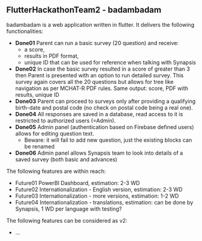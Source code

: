 ## FlutterHackathonTeam2 - badambadam 

badambadam is a web application written in flutter. It delivers the following functionalities:

+ **Done01** Parent can run a basic survey (20 question) and receive:
  +  a score, 
  +  results in PDF format,  
  +  unique ID that can be used for reference when talking with Synapsis
+  **Done02** In case the basic survey resulted in a score of greater than 3 then Parent is presented with an option to run detailed survey. This survey again covers all the 20 questions but allows for tree like navigation as per MCHAT-R PDF rules. Same output: score, PDF with results, unique ID
+ **Done03** Parent can proceed to surveys only after providing a qualifying birth-date and postal code (no check on postal code being a real one).
+ **Done04** All responses are saved in a database, read access to it is restricted to authorized users (=Admin).
+ **Done05** Admin panel (authentication based on Firebase defined users) allows for editing question text. 
  +  Beware: it will fail to add new question, just the existing blocks can be renamed
+ **Done06** Admin panel allows Synapsis team to look into details of a saved survey (both basic and advances)

The following features are within reach:

+ Future01 PowerBI Dashboard, estimation: 2-3 WD
+ Future02 Internationalization - English version, estimation: 2-3 WD
+ Future03 Internationalization - more versions, estimation: 1-2 WD
+ Future04 Internationalization - translations, estimation: can be done by Synapsis, 1 WD per language with testing?

The following features can be considered as v2:

+ ...